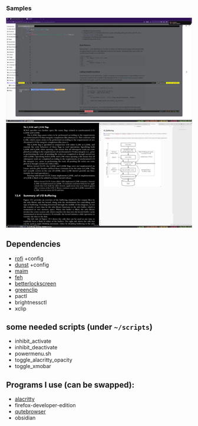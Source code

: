 ### Samples

![Coding](./images/coding.png)
![Note-taking](./images/note-taking.png)

## Dependencies

- [rofi](https://github.com/davatorium/rofi) +config
- [dunst](https://github.com/dunst-project/dunst) +config
- [maim](https://github.com/naelstrof/maim)
- [feh](https://github.com/derf/feh)
- [betterlockscreen](https://github.com/betterlockscreen/betterlockscreen)
- [greenclip](https://github.com/erebe/greenclip)
- pactl
- brightnessctl
- xclip

## some needed scripts (under `~/scripts`)

- inhibit_activate
- inhibit_deactivate
- powermenu.sh
- toggle_alacritty_opacity
- toggle_xmobar

## Programs I use (can be swapped):

- [alacritty](https://github.com/alacritty/alacritty)
- firefox-developer-edition
- [qutebrowser](https://github.com/qutebrowser/qutebrowser/)
- obsidian
